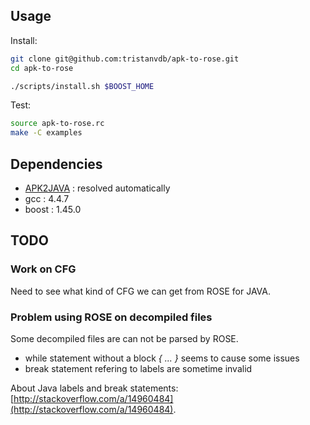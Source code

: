 
## Usage

Install:
```bash
git clone git@github.com:tristanvdb/apk-to-rose.git
cd apk-to-rose

./scripts/install.sh $BOOST_HOME
```

Test:
```bash
source apk-to-rose.rc
make -C examples
```

## Dependencies

 * [APK2JAVA](http://github.com/tristanvdb/apk-to-java) : resolved automatically
 * gcc :   4.4.7
 * boost : 1.45.0

## TODO

### Work on CFG

Need to see what kind of CFG we can get from ROSE for JAVA.

### Problem using ROSE on decompiled files

Some decompiled files are can not be parsed by ROSE.
 * while statement without a block *\{ ... \}* seems to cause some issues
 * break statement refering to labels are sometime invalid

About Java labels and break statements: [http://stackoverflow.com/a/14960484](http://stackoverflow.com/a/14960484).

